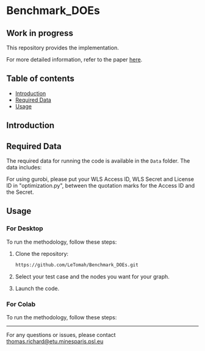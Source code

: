 # Benchmark_DOEs
## Work in progress

This repository provides the implementation.

For more detailed information, refer to the paper [here](https://).

## Table of contents
- [Introduction](#introduction)
- [Required Data](#required-data)
- [Usage](#usage)

## Introduction


## Required Data
The required data for running the code is available in the `Data` folder. The data includes:

For using gurobi, please put your WLS Access ID, WLS Secret and License ID in "optimization.py", between the quotation marks for the Access ID and the Secret.
## Usage
### For Desktop
To run the methodology, follow these steps:

1. Clone the repository:
   ```bash
   https://github.com/LeTomah/Benchmark_DOEs.git

2. Select your test case and the nodes you want for your graph. 

3. Launch the code.
### For Colab
To run the methodology, follow these steps:

***

For any questions or issues, please contact thomas.richard@etu.minesparis.psl.eu
